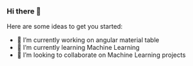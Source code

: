 ### Hi there 👋

Here are some ideas to get you started:

- 🔭 I’m currently working on angular material table
- 🌱 I’m currently learning Machine Learning
- 👯 I’m looking to collaborate on Machine Learning projects
